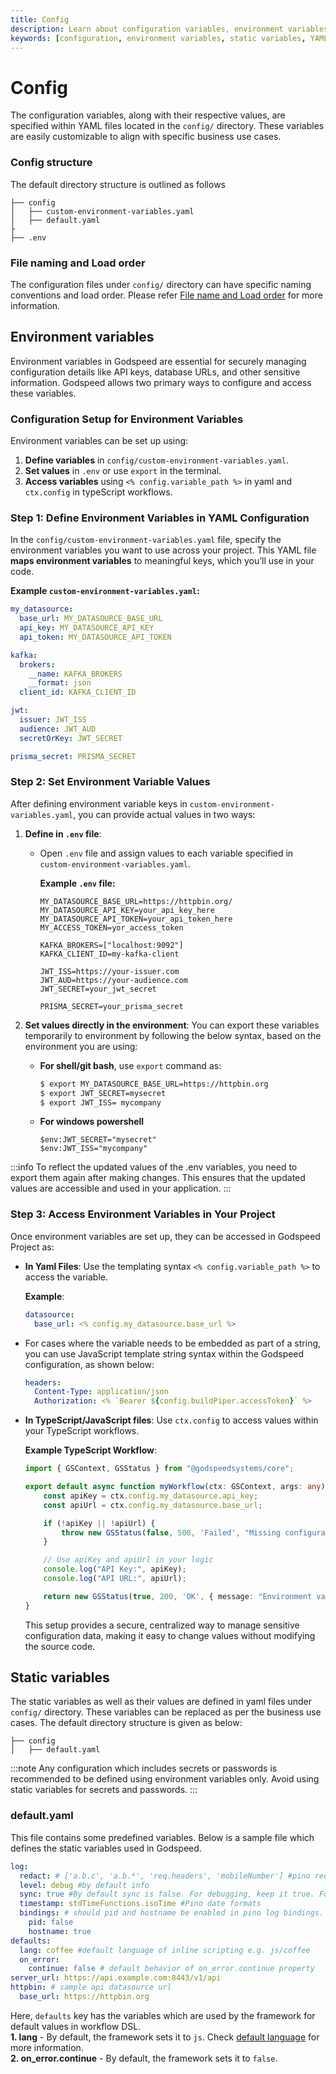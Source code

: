 ```yaml
---
title: Config
description: Learn about configuration variables, environment variables, and static variables in Godspeed.
keywords: [configuration, environment variables, static variables, YAML, config directory]
---
```

# Config

The configuration variables, along with their respective values, are specified within YAML files located in the `config/` directory. These variables are easily customizable to align with specific business use cases. 
### Config structure
The default directory structure is outlined as follows

```
├── config
│   ├── custom-environment-variables.yaml
│   ├── default.yaml
├
├── .env
```

### File naming and Load order
The configuration files under `config/` directory can have specific naming conventions and load order. Please refer [File name and Load order](https://github.com/node-config/node-config/wiki/Configuration-Files#file-load-order) for more information.


## Environment variables

Environment variables in Godspeed are essential for securely managing configuration details like API keys, database URLs, and other sensitive information. Godspeed allows two primary ways to configure and access these variables.

### Configuration Setup for Environment Variables

Environment variables can be set up using: 
1. **Define variables** in `config/custom-environment-variables.yaml`.
2. **Set values** in `.env` or use `export` in the terminal.
3. **Access variables** using `<% config.variable_path %>` in yaml and `ctx.config` in typeScript workflows.

### Step 1: Define Environment Variables in YAML Configuration

In the `config/custom-environment-variables.yaml` file, specify the environment variables you want to use across your project. This YAML file **maps environment variables** to meaningful keys, which you’ll use in your code.

**Example `custom-environment-variables.yaml`:**

```yaml
my_datasource:
  base_url: MY_DATASOURCE_BASE_URL
  api_key: MY_DATASOURCE_API_KEY
  api_token: MY_DATASOURCE_API_TOKEN

kafka:
  brokers:
    __name: KAFKA_BROKERS
    __format: json
  client_id: KAFKA_CLIENT_ID

jwt:
  issuer: JWT_ISS
  audience: JWT_AUD
  secretOrKey: JWT_SECRET

prisma_secret: PRISMA_SECRET
```

### Step 2: Set Environment Variable Values

After defining environment variable keys in `custom-environment-variables.yaml`, you can provide actual values in two ways:

1. **Define in `.env` file**:
   - Open `.env` file and assign values to each variable specified in `custom-environment-variables.yaml`.

     **Example `.env` file:**
     ```plaintext
     MY_DATASOURCE_BASE_URL=https://httpbin.org/
     MY_DATASOURCE_API_KEY=your_api_key_here
     MY_DATASOURCE_API_TOKEN=your_api_token_here
     MY_ACCESS_TOKEN=yor_access_token
     
     KAFKA_BROKERS=["localhost:9092"]
     KAFKA_CLIENT_ID=my-kafka-client
     
     JWT_ISS=https://your-issuer.com
     JWT_AUD=https://your-audience.com
     JWT_SECRET=your_jwt_secret
     
     PRISMA_SECRET=your_prisma_secret
     ```

2. **Set values directly in the environment**:
    You can export these variables temporarily to environment by following the below syntax, based on the environment you are using:
    - **For shell/git bash**, use `export` command as:
      ```bash
      $ export MY_DATASOURCE_BASE_URL=https://httpbin.org
      $ export JWT_SECRET=mysecret
      $ export JWT_ISS= mycompany
      ```
    - **For windows powershell**
      ```
      $env:JWT_SECRET="mysecret"
      $env:JWT_ISS="mycompany"
      ```

:::info To reflect the updated values of the .env variables, you need to export them again after making changes. This ensures that the updated values are accessible and used in your application.
:::


### Step 3: Access Environment Variables in Your Project

Once environment variables are set up, they can be accessed in Godspeed Project as:

- **In Yaml Files**: Use the templating syntax `<% config.variable_path %>` to access the variable.
  
  **Example**:
  ```yaml
  datasource:
    base_url: <% config.my_datasource.base_url %>
  ```
- For cases where the variable needs to be embedded as part of a string, you can use JavaScript template string syntax within the Godspeed configuration, as shown below:
  
  ```yaml
  headers: 
    Content-Type: application/json
    Authorization: <% `Bearer ${config.buildPiper.accessToken}` %>    # to use Bearer + token 
  ```
  
- **In TypeScript/JavaScript files**:
  Use `ctx.config` to access values within your TypeScript workflows.

  **Example TypeScript Workflow**:
  ```typescript
  import { GSContext, GSStatus } from "@godspeedsystems/core";

  export default async function myWorkflow(ctx: GSContext, args: any) {
      const apiKey = ctx.config.my_datasource.api_key;
      const apiUrl = ctx.config.my_datasource.base_url;

      if (!apiKey || !apiUrl) {
          throw new GSStatus(false, 500, 'Failed', "Missing configuration variables");
      }

      // Use apiKey and apiUrl in your logic
      console.log("API Key:", apiKey);
      console.log("API URL:", apiUrl);

      return new GSStatus(true, 200, 'OK', { message: "Environment variables accessed successfully" });
  }
  ```
  This setup provides a secure, centralized way to manage sensitive configuration data, making it easy to change values without modifying the source code.


## Static variables
The static variables as well as their values are defined in yaml files under `config/` directory. These variables can be replaced as per the business use cases. The default directory structure is given as below:

```
├── config
│   ├── default.yaml
```

:::note
Any configuration which includes secrets or passwords is recommended to be defined using environment variables only. Avoid using static variables for secrets and passwords.
:::

### default.yaml
This file contains some predefined variables. Below is a sample file which defines the static variables used in Godspeed.
```yaml
log:
  redact: # ['a.b.c', 'a.b.*', 'req.headers', 'mobileNumber'] #pino redact rules. Default null.
  level: debug #by default info
  sync: true #By default sync is false. For debugging, keep it true. For performance keep it false.
  timestamp: stdTimeFunctions.isoTime #Pino date formats
  bindings: # should pid and hostname be enabled in pino log bindings.
    pid: false
    hostname: true 
defaults:
  lang: coffee #default language of inline scripting e.g. js/coffee
  on_error:
    continue: false # default behavior of on_error.continue property
server_url: https://api.example.com:8443/v1/api
httpbin: # sample api datasource url
  base_url: https://httpbin.org
```

Here, `defaults` key has the variables which are used by the framework for default values in workflow DSL.    
**1. lang** - By default, the framework sets it to `js`. Check [default language](../inline-scripting/overview.md/#default-language-at-global-level) for more information.   
**2. on_error.continue** - By default, the framework sets it to `false`.
